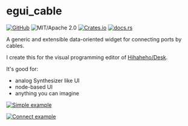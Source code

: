 # egui_cable

[![GitHub](https://img.shields.io/badge/GitHub-ryo33/egui__cable-222222)](https://github.com/ryo33/mry)
![MIT/Apache 2.0](https://img.shields.io/badge/license-MIT%2FApache--2.0-blue.svg)
[![Crates.io](https://img.shields.io/crates/v/egui_cable)](https://crates.io/crates/egui_cable)
[![docs.rs](https://img.shields.io/docsrs/egui_cable)](https://docs.rs/egui_cable)

A generic and extensible data-oriented widget for connecting ports by cables.

I create this for the visual programming editor of [Hihaheho/Desk](https://github.com/Hihaheho/Desk).

It's good for:

- analog Synthesizer like UI
- node-based UI
- anything you can imagine

[![Simple example](https://user-images.githubusercontent.com/8780513/169943428-9ce76a53-515a-4e94-80fe-d03afe38ee07.png)](https://github.com/ryo33/egui_cable/blob/main/examples/simple.rs)

[![Connect example](https://user-images.githubusercontent.com/8780513/169943432-a024eccd-d44f-4271-8280-7c9b7adde9eb.png)](https://github.com/ryo33/egui_cable/blob/main/examples/connect.rs)
